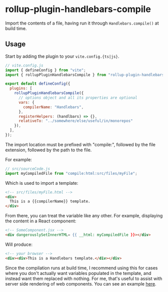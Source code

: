 # rollup-plugin-handlebars-compile

Import the contents of a file, having run it through `Handlebars.compile()` at build time.

## Usage

Start by adding the plugin to your `vite.config.{ts|js}`.

```js
// vite.config.js
import { defineConfig } from "vite";
import { rollupPluginHandlebarsCompile } from "rollup-plugin-handlebars-compile";

export default defineConfig({
  plugins: [
    rollupPluginHandlebarsCompile({
      // options object and all its properties are optional
      vars: {
        compilerName: "Handlebars",
      },
      registerHelpers: (handlbars) => {},
      relativeTo: "../somewhere/else/useful/in/monorepos"
    }),
  ],
});
```

The import location must be prefixed with "compile:", followed by the file extension, followed by the path to the file.

For example:

```js
// src/sourceCode.js
import myCompiledFile from "compile:html:src/files/myFile";
```

Which is used to import a template:
```html
<!-- src/files/myFile.html -->
<div>
  This is a {{compilerName}} template.
</div>
```

From there, you can treat the variable like any other. For example, displaying the content in a React component:

```html
<!-- SomeComponent.jsx -->
<div dangerouslySetInnerHTML= {{ __html: myCompiledFile }}></div>
```

Will produce:

```html
<!-- your browser -->
<div><div>This is a Handlebars template.</div></div>
```

Since the compilation runs at build time, I recommend using this for cases where you don't actually want variables populated in the template, and instead want them replaced with nothing. For me, that's useful to assist with server side rendering of web components. You can see an example [here](./../../components/web-components).

